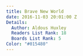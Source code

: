 ```yaml
---
title: Brave New World
date: 2016-11-03 20:01:00 Z
Details:
  Author: Aldous Huxley
  Readers List Rank: 18
  Boards List Rank: 5
Color: "#015480"
---
```


